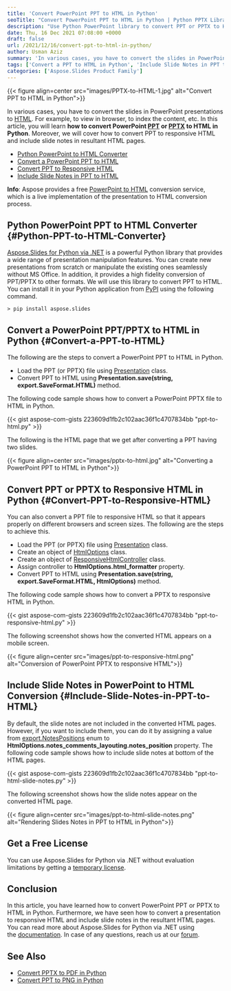 ```yaml
---
title: 'Convert PowerPoint PPT to HTML in Python'
seoTitle: "Convert PowerPoint PPT to HTML in Python | Python PPTX Library"
description: "Use Python PowerPoint library to convert PPT or PPTX to HTML with high fidelity. Export PPT to responsive HTML and include slide notes in HTML."
date: Thu, 16 Dec 2021 07:08:00 +0000
draft: false
url: /2021/12/16/convert-ppt-to-html-in-python/
author: Usman Aziz
summary: 'In various cases, you have to convert the slides in PowerPoint presentations to [HTML][1]. For example, to view in browser, to index the content, etc. In this article, you will learn **how to convert PowerPoint [PPT][2] or [PPTX][3] to HTML in Python**. Moreover, we will cover how to convert PPT to responsive HTML and include slides notes in resultant HTML pages.'
tags: ['Convert a PPT to HTML in Python', 'Include Slide Notes in PPT to HTML Python', 'Python PPT to HTML Converter', 'Python PPT to Responsive HTML']
categories: ['Aspose.Slides Product Family']
---
```




{{< figure align=center src="images/PPTX-to-HTML-1.jpg" alt="Convert PPT to HTML in Python">}}


In various cases, you have to convert the slides in PowerPoint presentations to [HTML][4]. For example, to view in browser, to index the content, etc. In this article, you will learn **how to convert PowerPoint [PPT][5] or [PPTX][6] to HTML in Python**. Moreover, we will cover how to convert PPT to responsive HTML and include slide notes in resultant HTML pages.

*   [Python PowerPoint to HTML Converter][7]
*   [Convert a PowerPoint PPT to HTML][8]
*   [Convert PPT to Responsive HTML][9]
*   [Include Slide Notes in PPT to HTML][10]

**Info**: Aspose provides a free [PowerPoint to HTML][11] conversion service, which is a live implementation of the presentation to HTML conversion process.

## Python PowerPoint PPT to HTML Converter {#Python-PPT-to-HTML-Converter}

[Aspose.Slides for Python via .NET][12] is a powerful Python library that provides a wide range of presentation manipulation features. You can create new presentations from scratch or manipulate the existing ones seamlessly without MS Office. In addition, it provides a high fidelity conversion of PPT/PPTX to other formats. We will use this library to convert PPT to HTML. You can install it in your Python application from [PyPI][13] using the following command.

```
> pip install aspose.slides
```

## Convert a PowerPoint PPT/PPTX to HTML in Python {#Convert-a-PPT-to-HTML}

The following are the steps to convert a PowerPoint PPT to HTML in Python.

*   Load the PPT (or PPTX) file using [Presentation][14] class.
*   Convert PPT to HTML using **Presentation.save(string, export.SaveFormat.HTML)** method.

The following code sample shows how to convert a PowerPoint PPTX file to HTML in Python.

{{< gist aspose-com-gists 223609d1fb2c102aac36f1c4707834bb "ppt-to-html.py" >}}

The following is the HTML page that we get after converting a PPT having two slides.



{{< figure align=center src="images/pptx-to-html.jpg" alt="Converting a PowerPoint PPT to HTML in Python">}}


## Convert PPT or PPTX to Responsive HTML in Python {#Convert-PPT-to-Responsive-HTML}

You can also convert a PPT file to responsive HTML so that it appears properly on different browsers and screen sizes. The following are the steps to achieve this.

*   Load the PPT (or PPTX) file using [Presentation][15] class.
*   Create an object of [HtmlOptions][16] class.
*   Create an object of [ResponsiveHtmlController][17] class.
*   Assign controller to **HtmlOptions.html\_formatter** property.
*   Convert PPT to HTML using **Presentation.save(string, export.SaveFormat.HTML, HtmlOptions)** method.

The following code sample shows how to convert a PPTX to responsive HTML in Python.

{{< gist aspose-com-gists 223609d1fb2c102aac36f1c4707834bb "ppt-to-responsive-html.py" >}}

The following screenshot shows how the converted HTML appears on a mobile screen.



{{< figure align=center src="images/ppt-to-responsive-html.png" alt="Conversion of PowerPoint PPTX to responsive HTML">}}


## Include Slide Notes in PowerPoint to HTML Conversion {#Include-Slide-Notes-in-PPT-to-HTML}

By default, the slide notes are not included in the converted HTML pages. However, if you want to include them, you can do it by assigning a value from [export.NotesPositions][18] enum to **HtmlOptions.notes\_comments\_layouting.notes\_position** property. The following code sample shows how to include slide notes at bottom of the HTML pages.

{{< gist aspose-com-gists 223609d1fb2c102aac36f1c4707834bb "ppt-to-html-slide-notes.py" >}}

The following screenshot shows how the slide notes appear on the converted HTML page.



{{< figure align=center src="images/ppt-to-html-slide-notes.png" alt="Rendering Slides Notes in PPT to HTML in Python">}}


## Get a Free License

You can use Aspose.Slides for Python via .NET without evaluation limitations by getting a [temporary license][19].

## Conclusion

In this article, you have learned how to convert PowerPoint PPT or PPTX to HTML in Python. Furthermore, we have seen how to convert a presentation to responsive HTML and include slide notes in the resultant HTML pages. You can read more about Aspose.Slides for Python via .NET using the [documentation][20]. In case of any questions, reach us at our [forum][21].

## See Also

*   [Convert PPTX to PDF in Python][22]
*   [Convert PPT to PNG in Python][23]




[1]: https://docs.fileformat.com/web/html/
[2]: https://docs.fileformat.com/presentation/ppt/
[3]: https://docs.fileformat.com/presentation/pptx/
[4]: https://docs.fileformat.com/web/html/
[5]: https://docs.fileformat.com/presentation/ppt/
[6]: https://docs.fileformat.com/presentation/pptx/
[7]: #Python-PPT-to-HTML-Converter
[8]: #Convert-a-PPT-to-HTML
[9]: #Convert-PPT-to-Responsive-HTML
[10]: #Include-Slide-Notes-in-PPT-to-HTML
[11]: https://products.aspose.app/slides/conversion/ppt-to-html
[12]: https://products.aspose.com/slides/python-net/
[13]: https://pypi.org/project/aspose.slides/
[14]: https://docs.aspose.com/slides/python-net/api-reference/aspose.slides/presentation/
[15]: https://docs.aspose.com/slides/python-net/api-reference/aspose.slides/presentation/
[16]: https://docs.aspose.com/slides/python-net/api-reference/aspose.slides.export/htmloptions/
[17]: https://docs.aspose.com/slides/python-net/api-reference/aspose.slides.export/responsivehtmlcontroller/
[18]: https://docs.aspose.com/slides/python-net/api-reference/aspose.slides.export/notespositions/
[19]: https://purchase.aspose.com/temporary-license
[20]: https://docs.aspose.com/slides/python-net
[21]: https://forum.aspose.com/
[22]: https://blog.aspose.com/2021/12/28/convert-pptx-ppt-to-pdf-python/
[23]: https://blog.aspose.com/2021/12/29/convert-ppt-to-png-in-python/




